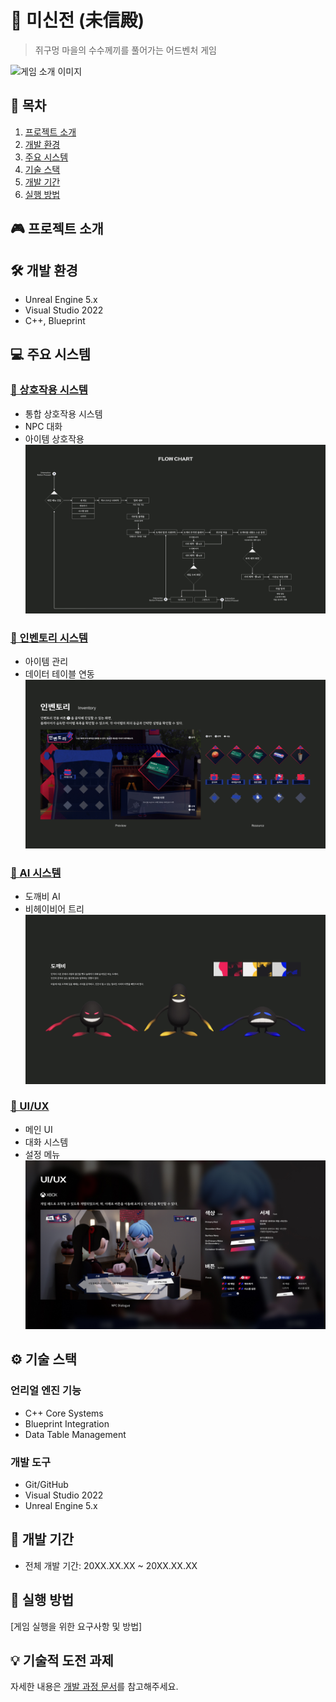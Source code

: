 # 🏮 미신전 (未信殿) 
> 쥐구멍 마을의 수수께끼를 풀어가는 어드벤처 게임

![게임 소개 이미지](docs/assets/images/story/story_long.jpg)


## 📖 목차
1. [프로젝트 소개](#프로젝트-소개)
2. [개발 환경](#개발-환경)
3. [주요 시스템](#주요-시스템)
4. [기술 스택](#기술-스택)
5. [개발 기간](#개발-기간)
6. [실행 방법](#실행-방법)

## 🎮 프로젝트 소개



## 🛠 개발 환경
- Unreal Engine 5.x
- Visual Studio 2022
- C++, Blueprint

## 💻 주요 시스템
### [🤝 상호작용 시스템](docs/systems/interaction.md)
- 통합 상호작용 시스템
- NPC 대화
- 아이템 상호작용
![상호작용](docs/assets/images/technical/tech_game_flow.jpg)

### [🎒 인벤토리 시스템](docs/systems/inventory.md)
- 아이템 관리
- 데이터 테이블 연동
![인벤토리](docs/assets/images/ui/ui_inventory.jpg)

### [🤖 AI 시스템](docs/systems/ai.md)
- 도깨비 AI
- 비헤이비어 트리
![AI](docs/assets/images/characters/char_enemy_group.jpg)

### [🎨 UI/UX](docs/systems/ui.md)
- 메인 UI
- 대화 시스템
- 설정 메뉴
![UI/UX](docs/assets/images/ui/ui_npc_dialogue.jpg)

## ⚙️ 기술 스택
### 언리얼 엔진 기능
- C++ Core Systems
- Blueprint Integration
- Data Table Management

### 개발 도구
- Git/GitHub
- Visual Studio 2022
- Unreal Engine 5.x

## 📅 개발 기간
- 전체 개발 기간: 20XX.XX.XX ~ 20XX.XX.XX

## 🎯 실행 방법
[게임 실행을 위한 요구사항 및 방법]

## 💡 기술적 도전 과제
자세한 내용은 [개발 과정 문서](./docs/development/challenges.md)를 참고해주세요.
